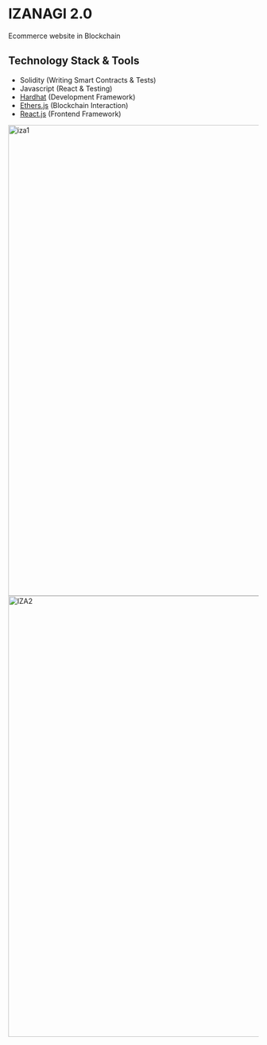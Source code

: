 # IZANAGI 2.0

Ecommerce website in Blockchain

## Technology Stack & Tools

- Solidity (Writing Smart Contracts & Tests)
- Javascript (React & Testing)
- [Hardhat](https://hardhat.org/) (Development Framework)
- [Ethers.js](https://docs.ethers.io/v5/) (Blockchain Interaction)
- [React.js](https://reactjs.org/) (Frontend Framework)



<img width="948" alt="iza1" src="https://github.com/SurveAditya/Ecommerce_Blockchain/assets/100592839/20a0a3b7-371f-4d64-a7dd-533f184a58a4">


<img width="888" alt="IZA2" src="https://github.com/SurveAditya/Ecommerce_Blockchain/assets/100592839/2bf7735f-a131-4386-b258-66977621ee59">
